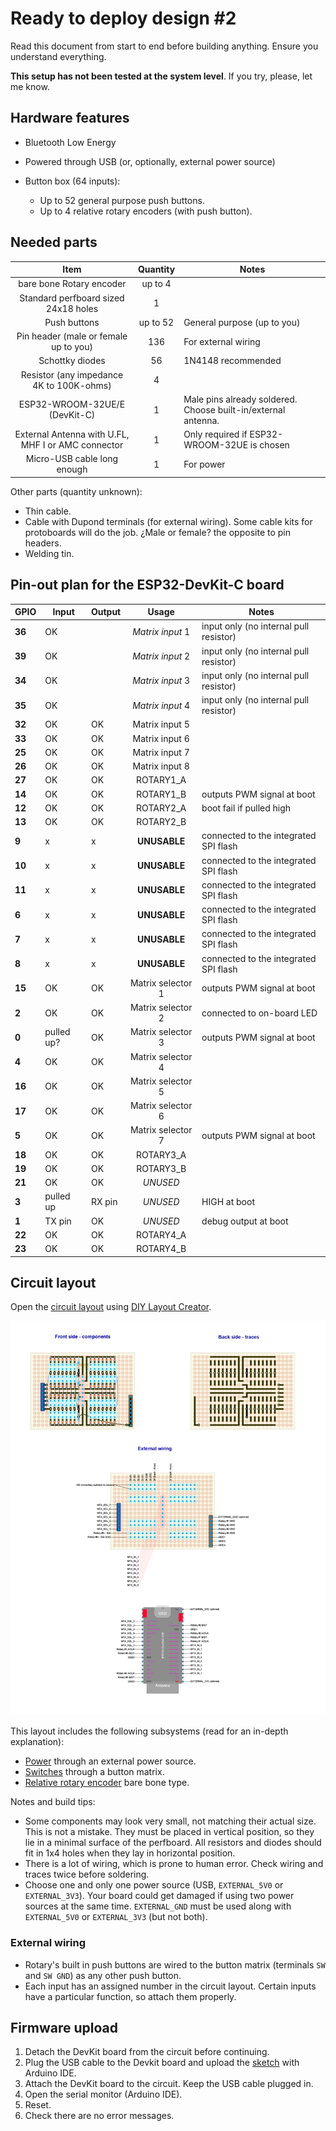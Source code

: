 # Ready to deploy design #2

Read this document from start to end before building anything. Ensure you understand everything.

**This setup has not been tested at the system level**. If you try, please, let me know.

## Hardware features

- Bluetooth Low Energy

- Powered through USB (or, optionally, external power source)

- Button box (64 inputs):
  
  - Up to 52 general purpose push buttons.
  - Up to 4 relative rotary encoders (with push button).

## Needed parts

| **Item**                                           | **Quantity** | Notes                                                         |
|:--------------------------------------------------:|:------------:| ------------------------------------------------------------- |
| bare bone Rotary encoder                           | up to 4      |                                                               |
| Standard perfboard sized 24x18 holes               | 1            |                                                               |
| Push buttons                                       | up to 52     | General purpose (up to you)                                   |
| Pin header (male or female up to you)              | 136          | For external wiring                                           |
| Schottky diodes                                    | 56           | 1N4148 recommended                                            |
| Resistor (any impedance 4K to 100K-ohms)           | 4            |                                                               |
| ESP32-WROOM-32UE/E (DevKit-C)                      | 1            | Male pins already soldered. Choose built-in/external antenna. |
| External Antenna with U.FL, MHF I or AMC connector | 1            | Only required if ESP32-WROOM-32UE is chosen                   |
| Micro-USB cable long enough                        | 1            | For power                                                     |

Other parts (quantity unknown):

- Thin cable.
- Cable with Dupond terminals (for external wiring). Some cable kits for protoboards will do the job. ¿Male or female? the opposite to pin headers.
- Welding tin.

## Pin-out plan for the ESP32-DevKit-C board

| **GPIO** | **Input**  | **Output** | **Usage**         | **Notes**                              |
| -------- | ---------- | ---------- |:-----------------:| -------------------------------------- |
| **36**   | OK         |            | _Matrix input_ 1  | input only (no internal pull resistor) |
| **39**   | OK         |            | _Matrix input_ 2  | input only (no internal pull resistor) |
| **34**   | OK         |            | _Matrix input_ 3  | input only (no internal pull resistor) |
| **35**   | OK         |            | _Matrix input_ 4  | input only (no internal pull resistor) |
| **32**   | OK         | OK         | Matrix input 5    |                                        |
| **33**   | OK         | OK         | Matrix input 6    |                                        |
| **25**   | OK         | OK         | Matrix input 7    |                                        |
| **26**   | OK         | OK         | Matrix input 8    |                                        |
| **27**   | OK         | OK         | ROTARY1_A         |                                        |
| **14**   | OK         | OK         | ROTARY1_B         | outputs PWM signal at boot             |
| **12**   | OK         | OK         | ROTARY2_A         | boot fail if pulled high               |
| **13**   | OK         | OK         | ROTARY2_B         |                                        |
| **9**    | x          | x          | **UNUSABLE**      | connected to the integrated SPI flash  |
| **10**   | x          | x          | **UNUSABLE**      | connected to the integrated SPI flash  |
| **11**   | x          | x          | **UNUSABLE**      | connected to the integrated SPI flash  |
| **6**    | x          | x          | **UNUSABLE**      | connected to the integrated SPI flash  |
| **7**    | x          | x          | **UNUSABLE**      | connected to the integrated SPI flash  |
| **8**    | x          | x          | **UNUSABLE**      | connected to the integrated SPI flash  |
| **15**   | OK         | OK         | Matrix selector 1 | outputs PWM signal at boot             |
| **2**    | OK         | OK         | Matrix selector 2 | connected to on-board LED              |
| **0**    | pulled up? | OK         | Matrix selector 3 | outputs PWM signal at boot             |
| **4**    | OK         | OK         | Matrix selector 4 |                                        |
| **16**   | OK         | OK         | Matrix selector 5 |                                        |
| **17**   | OK         | OK         | Matrix selector 6 |                                        |
| **5**    | OK         | OK         | Matrix selector 7 | outputs PWM signal at boot             |
| **18**   | OK         | OK         | ROTARY3_A         |                                        |
| **19**   | OK         | OK         | ROTARY3_B         |                                        |
| **21**   | OK         | OK         | _UNUSED_          |                                        |
| **3**    | pulled up  | RX pin     | _UNUSED_          | HIGH at boot                           |
| **1**    | TX pin     | OK         | _UNUSED_          | debug output at boot                   |
| **22**   | OK         | OK         | ROTARY4_A         |                                        |
| **23**   | OK         | OK         | ROTARY4_B         |                                        |

## Circuit layout

Open the [circuit layout](./setup2.diy) using [DIY Layout Creator](https://github.com/bancika/diy-layout-creator).

![Setup #2 circuit layout](./setup2.png)

This layout includes the following subsystems (read for an in-depth explanation):

- [Power](../../subsystems/Power/Power_en.md) through an external power source.
- [Switches](../../subsystems/Switches/Switches_en.md) through a button matrix.
- [Relative rotary encoder](../../subsystems/RelativeRotaryEncoder/RelativeRotaryEncoder_en.md) bare bone type.

Notes and build tips:

- Some components may look very small, not matching their actual size. This is not a mistake. They must be placed in vertical position, so they lie in a minimal surface of the perfboard. All resistors and diodes should fit in 1x4 holes when they lay in horizontal position.
- There is a lot of wiring, which is prone to human error. Check wiring and traces twice before soldering.
- Choose one and only one power source (USB, `EXTERNAL_5V0` or `EXTERNAL_3V3`). Your board could get damaged if using two power sources at the same time. `EXTERNAL_GND` must be used along with `EXTERNAL_5V0` or `EXTERNAL_3V3` (but not both).

### External wiring

- Rotary's built in push buttons are wired to the button matrix (terminals `SW` and `SW GND`) as any other push button.
- Each input has an assigned number in the circuit layout. Certain inputs have a particular function, so attach them properly.

## Firmware upload

1. Detach the DevKit board from the circuit before continuing.
2. Plug the USB cable to the Devkit board and upload the [sketch](../../../../src/Firmware/Setup2/Setup2.ino) with Arduino IDE.
3. Attach the DevKit board to the circuit. Keep the USB cable plugged in.
4. Open the serial monitor (Arduino IDE).
5. Reset.
6. Check there are no error messages.
